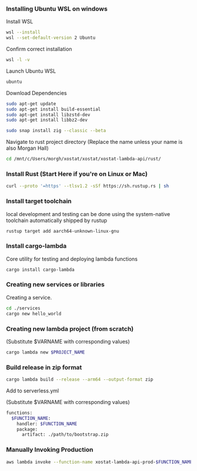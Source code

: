 ### Installing Ubuntu WSL on windows

Install WSL

```bash
wsl --install
wsl --set-default-version 2 Ubuntu
```

Confirm correct installation

```bash
wsl -l -v
```

Launch Ubuntu WSL

```bash
ubuntu
```

Download Dependencies

```bash
sudo apt-get update
sudo apt-get install build-essential
sudo apt-get install libzstd-dev
sudo apt-get install libbz2-dev

sudo snap install zig --classic --beta
```

Navigate to rust project directory (Replace the name unless your name is also Morgan Hall)

```bash
cd /mnt/c/Users/morgh/xostat/xostat/xostat-lambda-api/rust/
```

### Install Rust (Start Here if you're on Linux or Mac)

```bash
curl --proto '=https' --tlsv1.2 -sSf https://sh.rustup.rs | sh
```

### Install target toolchain

local development and testing can be done using the system-native toolchain automatically shipped by rustup

```bash
rustup target add aarch64-unknown-linux-gnu
```

### Install cargo-lambda

Core utility for testing and deploying lambda functions

```bash
cargo install cargo-lambda
```

### Creating new services or libraries

Creating a service.

```bash
cd ./services
cargo new hello_world
```

### Creating new lambda project (from scratch)

(Substitute $VARNAME with corresponding values)

```bash
cargo lambda new $PROJECT_NAME
```

### Build release in zip format

```bash
cargo lambda build --release --arm64 --output-format zip
```

Add to serverless.yml

(Substitute $VARNAME with corresponding values)

```bash
functions:
  $FUNCTION_NAME:
    handler: $FUNCTION_NAME
    package:
      artifact: ./path/to/bootstrap.zip
```

### Manually Invoking Production

```bash
aws lambda invoke --function-name xostat-lambda-api-prod-$FUNCTION_NAME outputfile.txt
```
